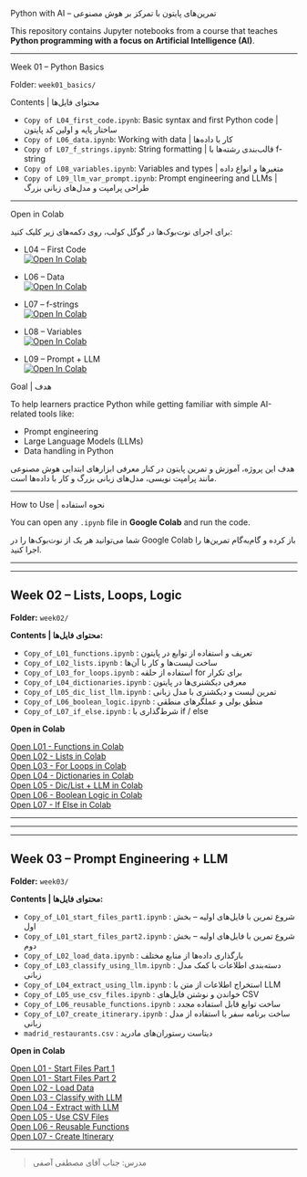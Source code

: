 Python with AI – تمرین‌های پایتون با تمرکز بر هوش مصنوعی

This repository contains Jupyter notebooks from a course that teaches **Python programming with a focus on Artificial Intelligence (AI)**.

---

Week 01 – Python Basics

Folder: `week01_basics/`


Contents | محتوای فایل‌ها

- `Copy of L04_first_code.ipynb`: Basic syntax and first Python code | ساختار پایه و اولین کد پایتون
- `Copy of L06_data.ipynb`: Working with data | کار با داده‌ها
- `Copy of L07_f_strings.ipynb`: String formatting | قالب‌بندی رشته‌ها با f-string
- `Copy of L08_variables.ipynb`: Variables and types | متغیرها و انواع داده
- `Copy of L09_llm_var_prompt.ipynb`: Prompt engineering and LLMs | طراحی پرامپت و مدل‌های زبانی بزرگ

---
Open in Colab

برای اجرای نوت‌بوک‌ها در گوگل کولب، روی دکمه‌های زیر کلیک کنید:

- L04 – First Code  
  [![Open In Colab](https://colab.research.google.com/assets/colab-badge.svg)](https://colab.research.google.com/github/Nsport441/python-projects-class/blob/main/week01_basics/Copy%20of%20L04_first_code.ipynb)

- L06 – Data  
  [![Open In Colab](https://colab.research.google.com/assets/colab-badge.svg)](https://colab.research.google.com/github/Nsport441/python-projects-class/blob/main/week01_basics/Copy%20of%20L06_data.ipynb)

- L07 – f-strings  
  [![Open In Colab](https://colab.research.google.com/assets/colab-badge.svg)](https://colab.research.google.com/github/Nsport441/python-projects-class/blob/main/week01_basics/Copy%20of%20L07_f_strings.ipynb)

- L08 – Variables  
  [![Open In Colab](https://colab.research.google.com/assets/colab-badge.svg)](https://colab.research.google.com/github/Nsport441/python-projects-class/blob/main/week01_basics/Copy%20of%20L08_variables.ipynb)

- L09 – Prompt + LLM  
  [![Open In Colab](https://colab.research.google.com/assets/colab-badge.svg)](https://colab.research.google.com/github/Nsport441/python-projects-class/blob/main/week01_basics/Copy%20of%20L09_llm_var_prompt.ipynb)


Goal | هدف

To help learners practice Python while getting familiar with simple AI-related tools like:
- Prompt engineering
- Large Language Models (LLMs)
- Data handling in Python

هدف این پروژه، آموزش و تمرین پایتون در کنار معرفی ابزارهای ابتدایی هوش مصنوعی مانند پرامپت نویسی، مدل‌های زبانی بزرگ و کار با داده‌ها است.

---

How to Use | نحوه استفاده

You can open any `.ipynb` file in **Google Colab** and run the code.

شما می‌توانید هر یک از نوت‌بوک‌ها را در Google Colab باز کرده و گام‌به‌گام تمرین‌ها را اجرا کنید.

---
---

## Week 02 – Lists, Loops, Logic

**Folder:** `week02/`

**Contents | محتوای فایل‌ها:**

- `Copy_of_L01_functions.ipynb` : تعریف و استفاده از توابع در پایتون
- `Copy_of_L02_lists.ipynb` : ساخت لیست‌ها و کار با آن‌ها
- `Copy_of_L03_for_loops.ipynb` : استفاده از حلقه for برای تکرار
- `Copy_of_L04_dictionaries.ipynb` : معرفی دیکشنری‌ها در پایتون
- `Copy_of_L05_dic_list_llm.ipynb` : تمرین لیست و دیکشنری با مدل زبانی
- `Copy_of_L06_boolean_logic.ipynb` : منطق بولی و عملگرهای منطقی
- `Copy_of_L07_if_else.ipynb` : شرط‌گذاری با if / else

**Open in Colab**

[Open L01 - Functions in Colab](https://colab.research.google.com/github/Nsport441/python-projects-class/blob/main/week02/Copy_of_L01_functions.ipynb)  
[Open L02 - Lists in Colab](https://colab.research.google.com/github/Nsport441/python-projects-class/blob/main/week02/Copy_of_L02_lists.ipynb)  
[Open L03 - For Loops in Colab](https://colab.research.google.com/github/Nsport441/python-projects-class/blob/main/week02/Copy_of_L03_for_loops.ipynb)  
[Open L04 - Dictionaries in Colab](https://colab.research.google.com/github/Nsport441/python-projects-class/blob/main/week02/Copy_of_L04_dictionaries.ipynb)  
[Open L05 - Dic/List + LLM in Colab](https://colab.research.google.com/github/Nsport441/python-projects-class/blob/main/week02/Copy_of_L05_dic_list_llm.ipynb)  
[Open L06 - Boolean Logic in Colab](https://colab.research.google.com/github/Nsport441/python-projects-class/blob/main/week02/Copy_of_L06_boolean_logic.ipynb)  
[Open L07 - If Else in Colab](https://colab.research.google.com/github/Nsport441/python-projects-class/blob/main/week02/Copy_of_L07_if_else.ipynb)

---
---

---

## Week 03 – Prompt Engineering + LLM

**Folder:** `week03/`

**Contents | محتوای فایل‌ها:**

- `Copy_of_L01_start_files_part1.ipynb` : شروع تمرین با فایل‌های اولیه – بخش اول
- `Copy_of_L01_start_files_part2.ipynb` : شروع تمرین با فایل‌های اولیه – بخش دوم
- `Copy_of_L02_load_data.ipynb` : بارگذاری داده‌ها از منابع مختلف
- `Copy_of_L03_classify_using_llm.ipynb` : دسته‌بندی اطلاعات با کمک مدل زبانی
- `Copy_of_L04_extract_using_llm.ipynb` : استخراج اطلاعات از متن با LLM
- `Copy_of_L05_use_csv_files.ipynb` : خواندن و نوشتن فایل‌های CSV
- `Copy_of_L06_reusable_functions.ipynb` : ساخت توابع قابل استفاده مجدد
- `Copy_of_L07_create_itinerary.ipynb` : ساخت برنامه سفر با استفاده از مدل زبانی
- `madrid_restaurants.csv` : دیتاست رستوران‌های مادرید

**Open in Colab**

[Open L01 - Start Files Part 1](https://colab.research.google.com/github/Nsport441/python-projects-class/blob/main/week03/Copy_of_L01_start_files_part1.ipynb)  
[Open L01 - Start Files Part 2](https://colab.research.google.com/github/Nsport441/python-projects-class/blob/main/week03/Copy_of_L01_start_files_part2.ipynb)  
[Open L02 - Load Data](https://colab.research.google.com/github/Nsport441/python-projects-class/blob/main/week03/Copy_of_L02_load_data.ipynb)  
[Open L03 - Classify with LLM](https://colab.research.google.com/github/Nsport441/python-projects-class/blob/main/week03/Copy_of_L03_classify_using_llm.ipynb)  
[Open L04 - Extract with LLM](https://colab.research.google.com/github/Nsport441/python-projects-class/blob/main/week03/Copy_of_L04_extract_using_llm.ipynb)  
[Open L05 - Use CSV Files](https://colab.research.google.com/github/Nsport441/python-projects-class/blob/main/week03/Copy_of_L05_use_csv_files.ipynb)  
[Open L06 - Reusable Functions](https://colab.research.google.com/github/Nsport441/python-projects-class/blob/main/week03/Copy_of_L06_reusable_functions.ipynb)  
[Open L07 - Create Itinerary](https://colab.research.google.com/github/Nsport441/python-projects-class/blob/main/week03/Copy_of_L07_create_itinerary.ipynb)


----

> مدرس: جناب آقای مصطفی آصفی
